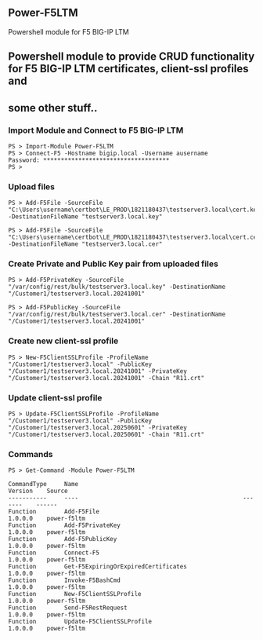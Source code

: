## Power-F5LTM
Powershell module for F5 BIG-IP LTM
## Powershell module to provide CRUD functionality for F5 BIG-IP LTM certificates, client-ssl profiles and 
## some other stuff..
### Import Module and Connect to F5 BIG-IP LTM
```
PS > Import-Module Power-F5LTM
PS > Connect-F5 -Hostname bigip.local -Username ausername
Password: ************************************
PS >
```
### Upload files
```
PS > Add-F5File -SourceFile "C:\Users\username\certbot\LE_PROD\1821180437\testserver3.local\cert.key" -DestinationFileName "testserver3.local.key"

PS > Add-F5File -SourceFile "C:\Users\username\certbot\LE_PROD\1821180437\testserver3.local\cert.cer" -DestinationFileName "testserver3.local.cer"
```
### Create Private and Public Key pair from uploaded files
```
PS > Add-F5PrivateKey -SourceFile "/var/config/rest/bulk/testserver3.local.key" -DestinationName "/Customer1/testserver3.local.20241001"

PS > Add-F5PublicKey -SourceFile "/var/config/rest/bulk/testserver3.local.cer" -DestinationName "/Customer1/testserver3.local.20241001"
```
### Create new client-ssl profile
```
PS > New-F5ClientSSLProfile -ProfileName "/Customer1/testserver3.local" -PublicKey "/Customer1/testserver3.local.20241001" -PrivateKey "/Customer1/testserver3.local.20241001" -Chain "R11.crt" 
```
### Update client-ssl profile
```
PS > Update-F5ClientSSLProfile -ProfileName "/Customer1/testserver3.local" -PublicKey "/Customer1/testserver3.local.20250601" -PrivateKey "/Customer1/testserver3.local.20250601" -Chain "R11.crt"
```
### Commands
```
PS > Get-Command -Module Power-F5LTM

CommandType     Name                                               Version    Source
-----------     ----                                               -------    ------
Function        Add-F5File                                         1.0.0.0    power-f5ltm
Function        Add-F5PrivateKey                                   1.0.0.0    power-f5ltm
Function        Add-F5PublicKey                                    1.0.0.0    power-f5ltm
Function        Connect-F5                                         1.0.0.0    power-f5ltm
Function        Get-F5ExpiringOrExpiredCertificates                1.0.0.0    power-f5ltm
Function        Invoke-F5BashCmd                                   1.0.0.0    power-f5ltm
Function        New-F5ClientSSLProfile                             1.0.0.0    power-f5ltm
Function        Send-F5RestRequest                                 1.0.0.0    power-f5ltm
Function        Update-F5ClientSSLProfile                          1.0.0.0    power-f5ltm
```
